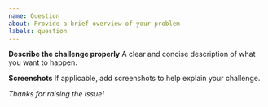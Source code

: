 ```yaml
---
name: Question
about: Provide a brief overview of your problem
labels: question
---
```


**Describe the challenge properly**
A clear and concise description of what you want to happen.

**Screenshots**
If applicable, add screenshots to help explain your challenge.

<i> Thanks for raising the issue!</i>

